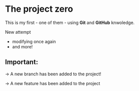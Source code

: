# The project zero

This is my first - one of them - using **Git** and **GitHub** knwoledge.

New attempt

- modifying once again
- and more!

## Important:
-> A new branch has been added to the project!

-> A new feature has been added to the project